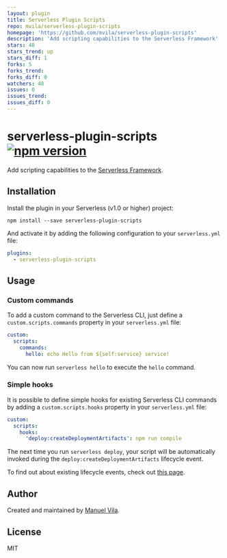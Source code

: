 ```yaml
---
layout: plugin
title: Serverless Plugin Scripts
repo: mvila/serverless-plugin-scripts
homepage: 'https://github.com/mvila/serverless-plugin-scripts'
description: 'Add scripting capabilities to the Serverless Framework'
stars: 48
stars_trend: up
stars_diff: 1
forks: 5
forks_trend: 
forks_diff: 0
watchers: 48
issues: 0
issues_trend: 
issues_diff: 0
---
```



# serverless-plugin-scripts [![npm version](https://img.shields.io/npm/v/serverless-plugin-scripts.svg)](https://www.npmjs.com/package/serverless-plugin-scripts)

Add scripting capabilities to the [Serverless Framework](https://serverless.com/framework/).

## Installation

Install the plugin in your Serverless (v1.0 or higher) project:

```
npm install --save serverless-plugin-scripts
```

And activate it by adding the following configuration to your `serverless.yml` file:

```yaml
plugins:
  - serverless-plugin-scripts
```

## Usage

### Custom commands

To add a custom command to the Serverless CLI, just define a `custom.scripts.commands` property in your `serverless.yml` file:

```yaml
custom:
  scripts:
    commands:
      hello: echo Hello from ${self:service} service!
```

You can now run `serverless hello` to execute the `hello` command.

### Simple hooks

It is possible to define simple hooks for existing Serverless CLI commands by adding a `custom.scripts.hooks` property in your `serverless.yml` file:

```yaml
custom:
  scripts:
    hooks:
      'deploy:createDeploymentArtifacts': npm run compile
```

The next time you run `serverless deploy`, your script will be automatically invoked during the `deploy:createDeploymentArtifacts` lifecycle event.

To find out about existing lifecycle events, check out [this page](https://gist.github.com/HyperBrain/50d38027a8f57778d5b0f135d80ea406).

## Author

Created and maintained by [Manuel Vila](https://github.com/mvila).

## License

MIT

